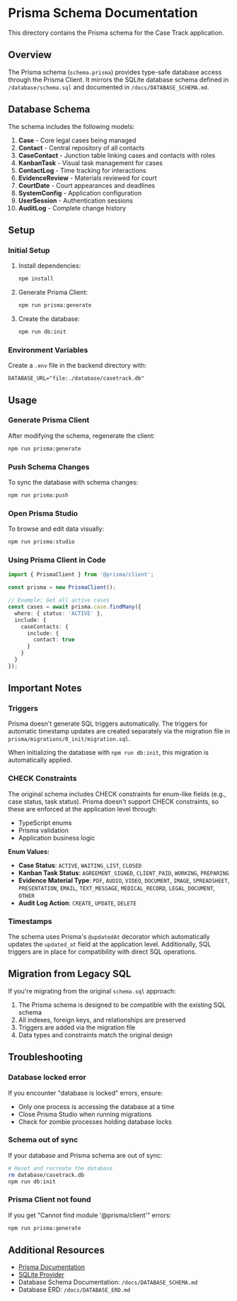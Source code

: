 # Prisma Schema Documentation

This directory contains the Prisma schema for the Case Track application.

## Overview

The Prisma schema (`schema.prisma`) provides type-safe database access through the Prisma Client. It mirrors the SQLite database schema defined in `/database/schema.sql` and documented in `/docs/DATABASE_SCHEMA.md`.

## Database Schema

The schema includes the following models:

1. **Case** - Core legal cases being managed
2. **Contact** - Central repository of all contacts
3. **CaseContact** - Junction table linking cases and contacts with roles
4. **KanbanTask** - Visual task management for cases
5. **ContactLog** - Time tracking for interactions
6. **EvidenceReview** - Materials reviewed for court
7. **CourtDate** - Court appearances and deadlines
8. **SystemConfig** - Application configuration
9. **UserSession** - Authentication sessions
10. **AuditLog** - Complete change history

## Setup

### Initial Setup

1. Install dependencies:
   ```bash
   npm install
   ```

2. Generate Prisma Client:
   ```bash
   npm run prisma:generate
   ```

3. Create the database:
   ```bash
   npm run db:init
   ```

### Environment Variables

Create a `.env` file in the backend directory with:

```env
DATABASE_URL="file:./database/casetrack.db"
```

## Usage

### Generate Prisma Client

After modifying the schema, regenerate the client:

```bash
npm run prisma:generate
```

### Push Schema Changes

To sync the database with schema changes:

```bash
npm run prisma:push
```

### Open Prisma Studio

To browse and edit data visually:

```bash
npm run prisma:studio
```

### Using Prisma Client in Code

```typescript
import { PrismaClient } from '@prisma/client';

const prisma = new PrismaClient();

// Example: Get all active cases
const cases = await prisma.case.findMany({
  where: { status: 'ACTIVE' },
  include: {
    caseContacts: {
      include: {
        contact: true
      }
    }
  }
});
```

## Important Notes

### Triggers

Prisma doesn't generate SQL triggers automatically. The triggers for automatic timestamp updates are created separately via the migration file in `prisma/migrations/0_init/migration.sql`.

When initializing the database with `npm run db:init`, this migration is automatically applied.

### CHECK Constraints

The original schema includes CHECK constraints for enum-like fields (e.g., case status, task status). Prisma doesn't support CHECK constraints, so these are enforced at the application level through:

- TypeScript enums
- Prisma validation
- Application business logic

**Enum Values:**

- **Case Status**: `ACTIVE`, `WAITING_LIST`, `CLOSED`
- **Kanban Task Status**: `AGREEMENT_SIGNED`, `CLIENT_PAID`, `WORKING`, `PREPARING`
- **Evidence Material Type**: `PDF`, `AUDIO`, `VIDEO`, `DOCUMENT`, `IMAGE`, `SPREADSHEET`, `PRESENTATION`, `EMAIL`, `TEXT_MESSAGE`, `MEDICAL_RECORD`, `LEGAL_DOCUMENT`, `OTHER`
- **Audit Log Action**: `CREATE`, `UPDATE`, `DELETE`

### Timestamps

The schema uses Prisma's `@updatedAt` decorator which automatically updates the `updated_at` field at the application level. Additionally, SQL triggers are in place for compatibility with direct SQL operations.

## Migration from Legacy SQL

If you're migrating from the original `schema.sql` approach:

1. The Prisma schema is designed to be compatible with the existing SQL schema
2. All indexes, foreign keys, and relationships are preserved
3. Triggers are added via the migration file
4. Data types and constraints match the original design

## Troubleshooting

### Database locked error

If you encounter "database is locked" errors, ensure:
- Only one process is accessing the database at a time
- Close Prisma Studio when running migrations
- Check for zombie processes holding database locks

### Schema out of sync

If your database and Prisma schema are out of sync:

```bash
# Reset and recreate the database
rm database/casetrack.db
npm run db:init
```

### Prisma Client not found

If you get "Cannot find module '@prisma/client'" errors:

```bash
npm run prisma:generate
```

## Additional Resources

- [Prisma Documentation](https://www.prisma.io/docs/)
- [SQLite Provider](https://www.prisma.io/docs/concepts/database-connectors/sqlite)
- Database Schema Documentation: `/docs/DATABASE_SCHEMA.md`
- Database ERD: `/docs/DATABASE_ERD.md`

